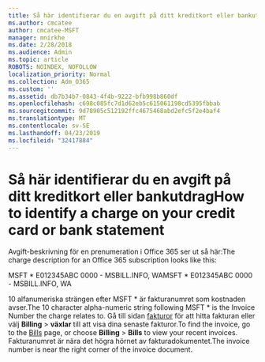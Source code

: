 ```yaml
---
title: Så här identifierar du en avgift på ditt kreditkort eller bankutdrag
ms.author: cmcatee
author: cmcatee-MSFT
manager: mnirkhe
ms.date: 2/28/2018
ms.audience: Admin
ms.topic: article
ROBOTS: NOINDEX, NOFOLLOW
localization_priority: Normal
ms.collection: Adm_O365
ms.custom: ''
ms.assetid: db7b34b7-0843-4f4b-9222-bfb998b860df
ms.openlocfilehash: c698c085fc7d1d62eb5c615061198cd5395fbbab
ms.sourcegitcommit: 9d78905c512192ffc4675468abd2efc5f2e4baf4
ms.translationtype: MT
ms.contentlocale: sv-SE
ms.lasthandoff: 04/23/2019
ms.locfileid: "32417884"
---
```

# <a name="how-to-identify-a-charge-on-your-credit-card-or-bank-statement"></a><span data-ttu-id="640fe-102">Så här identifierar du en avgift på ditt kreditkort eller bankutdrag</span><span class="sxs-lookup"><span data-stu-id="640fe-102">How to identify a charge on your credit card or bank statement</span></span>

<span data-ttu-id="640fe-103">Avgift-beskrivning för en prenumeration i Office 365 ser ut så här:</span><span class="sxs-lookup"><span data-stu-id="640fe-103">The charge description for an Office 365 subscription looks like this:</span></span>
  
<span data-ttu-id="640fe-104">MSFT \* E012345ABC 0000 - MSBILL.INFO, WA</span><span class="sxs-lookup"><span data-stu-id="640fe-104">MSFT \* E012345ABC 0000 - MSBILL.INFO, WA</span></span>
  
<span data-ttu-id="640fe-105">10 alfanumeriska strängen efter MSFT \* är fakturanumret som kostnaden avser.</span><span class="sxs-lookup"><span data-stu-id="640fe-105">The 10 character alpha-numeric string following MSFT \* is the Invoice Number the charge relates to.</span></span> <span data-ttu-id="640fe-106">Gå till sidan [fakturor](https://go.microsoft.com/fwlink/p/?linkid=848039) för att hitta fakturan eller välj **Billing** \> **växlar** till att visa dina senaste fakturor.</span><span class="sxs-lookup"><span data-stu-id="640fe-106">To find the invoice, go to the [Bills](https://go.microsoft.com/fwlink/p/?linkid=848039) page, or choose **Billing** \> **Bills** to view your recent invoices.</span></span> <span data-ttu-id="640fe-107">Fakturanumret är nära det högra hörnet av fakturadokumentet.</span><span class="sxs-lookup"><span data-stu-id="640fe-107">The invoice number is near the right corner of the invoice document.</span></span> 
  


